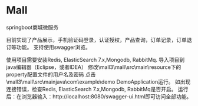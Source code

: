 # Mall
springboot商城微服务

目前实现了产品展示，手机验证码登录，认证授权，产品查询，订单记录，订单退订等功能。
支持使用swagger浏览。



使用项目需要安装Redis, ElasticSearch 7.x,Mongodb, RabbitMq.
导入项目到java编辑器（Eclipse，或者IDEA）
修改\mall3\mall\src\main\resource下的property配置文件的用户名及密码
点击\mall3\mall\src\mainjava\com\example\demo DemoApplication运行。
如出现连接错误，检查Redis, ElasticSearch 7.x,Mongodb, RabbitMq是否开启。
运行后：在浏览器输入：http://localhost:8080/swagger-ui.html即可访问全部功能。

